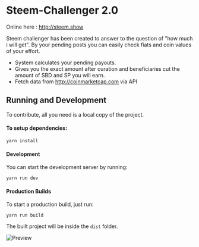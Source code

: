 # Steem-Challenger 2.0

Online here : http://steem.show

Steem challenger has been created to answer to the question of "how much i will get".
By your pending posts you can easily check fiats and coin values of your effort.

- System calculates your pending payouts.
- Gives you the exact amount after curation and beneficiaries cut the amount of SBD and SP you will earn.
- Fetch data from http://coinmarketcap.com via API

## Running and Development

To contribute, all you need is a local copy of the project.

#### To setup dependencies:

```
yarn install
```

#### Development

You can start the development server by running:

```
yarn run dev
```

#### Production Builds

To start a production build, just run:

```
yarn run build
```

The built project will be inside the `dist` folder.

![Preview](https://i.imgur.com/9Of9ogA.png)

